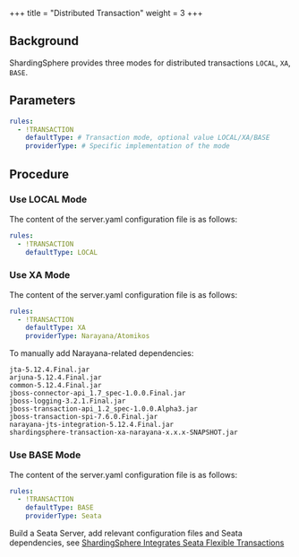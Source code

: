+++
title = "Distributed Transaction"
weight = 3
+++

## Background

ShardingSphere provides three modes for distributed transactions `LOCAL`, `XA`, `BASE`.

## Parameters

```yaml
rules:
  - !TRANSACTION
    defaultType: # Transaction mode, optional value LOCAL/XA/BASE
    providerType: # Specific implementation of the mode
```

## Procedure

### Use LOCAL Mode

The content of the server.yaml configuration file is as follows:

```yaml
rules:
  - !TRANSACTION
    defaultType: LOCAL
```

### Use XA Mode

The content of the server.yaml configuration file is as follows:

```yaml
rules:
  - !TRANSACTION
    defaultType: XA
    providerType: Narayana/Atomikos 
```
To manually add Narayana-related dependencies:

```
jta-5.12.4.Final.jar
arjuna-5.12.4.Final.jar
common-5.12.4.Final.jar
jboss-connector-api_1.7_spec-1.0.0.Final.jar
jboss-logging-3.2.1.Final.jar
jboss-transaction-api_1.2_spec-1.0.0.Alpha3.jar
jboss-transaction-spi-7.6.0.Final.jar
narayana-jts-integration-5.12.4.Final.jar
shardingsphere-transaction-xa-narayana-x.x.x-SNAPSHOT.jar
```

### Use BASE Mode

The content of the server.yaml configuration file is as follows:

```yaml
rules:
  - !TRANSACTION
    defaultType: BASE
    providerType: Seata 
```

Build a Seata Server, add relevant configuration files and Seata dependencies, see [ShardingSphere Integrates Seata Flexible Transactions](https://community.sphere-ex.com/t/topic/404)